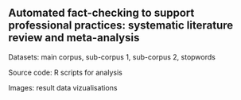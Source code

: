 ## Automated fact-checking to support professional practices: systematic literature review and meta-analysis

Datasets: main corpus, sub-corpus 1, sub-corpus 2, stopwords

Source code: R scripts for analysis

Images: result data vizualisations
